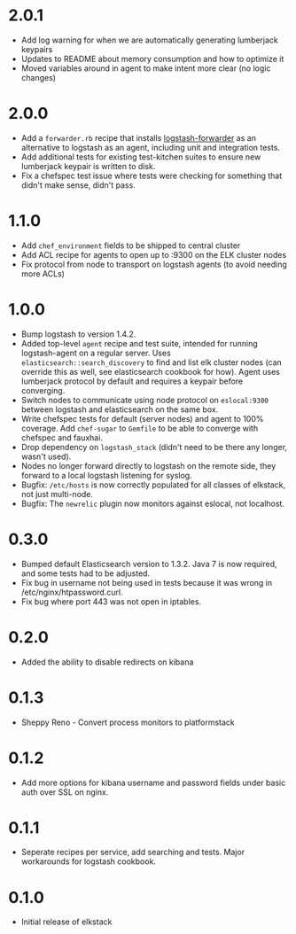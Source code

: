 # 2.0.1

- Add log warning for when we are automatically generating lumberjack keypairs
- Updates to README about memory consumption and how to optimize it
- Moved variables around in agent to make intent more clear (no logic changes)

# 2.0.0

- Add a `forwarder.rb` recipe that installs [logstash-forwarder](https://github.com/elasticsearch/logstash-forwarder) as an alternative to logstash as an agent, including unit and integration tests.
- Add additional tests for existing test-kitchen suites to ensure new lumberjack keypair is written to disk.
- Fix a chefspec test issue where tests were checking for something that didn't make sense, didn't pass.

# 1.1.0

- Add `chef_environment` fields to be shipped to central cluster
- Add ACL recipe for agents to open up to :9300 on the ELK cluster nodes
- Fix protocol from node to transport on logstash agents (to avoid needing more ACLs)

# 1.0.0

- Bump logstash to version 1.4.2.
- Added top-level `agent` recipe and test suite, intended for running logstash-agent on a regular server. Uses `elasticsearch::search_discovery` to find and list elk cluster nodes (can override this as well, see elasticsearch cookbook for how). Agent uses lumberjack protocol by default and requires a keypair before converging.
- Switch nodes to communicate using node protocol on `eslocal:9300` between logstash and elasticsearch on the same box.
- Write chefspec tests for default (server nodes) and agent to 100% coverage. Add `chef-sugar` to `Gemfile` to be able to converge with chefspec and fauxhai.
- Drop dependency on `logstash_stack` (didn't need to be there any longer, wasn't used).
- Nodes no longer forward directly to logstash on the remote side, they forward to a local logstash listening for syslog.
- Bugfix: `/etc/hosts` is now correctly populated for all classes of elkstack, not just multi-node.
- Bugfix: The `newrelic` plugin now monitors against eslocal, not localhost.


# 0.3.0

- Bumped default Elasticsearch version to 1.3.2. Java 7 is now required, and some tests had to be adjusted.
- Fix bug in username not being used in tests because it was wrong in /etc/nginx/htpassword.curl.
- Fix bug where port 443 was not open in iptables.

# 0.2.0

- Added the ability to disable redirects on kibana

# 0.1.3

- Sheppy Reno - Convert process monitors to platformstack

# 0.1.2

- Add more options for kibana username and password fields under basic auth over SSL on nginx.

# 0.1.1

- Seperate recipes per service, add searching and tests. Major workarounds for logstash cookbook.

# 0.1.0

- Initial release of elkstack
